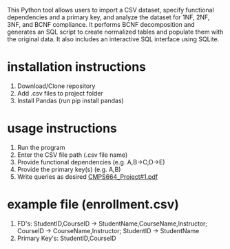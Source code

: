 This Python tool allows users to import a CSV dataset, specify functional dependencies and a primary key, and analyze the dataset for 1NF, 2NF, 3NF, and BCNF compliance. 
It performs BCNF decomposition and generates an SQL script to create normalized tables and populate them with the original data. 
It also includes an interactive SQL interface using SQLite.

# installation instructions
1. Download/Clone repository
2. Add .csv files to project folder
3. Install Pandas (run pip install pandas)

# usage instructions
1. Run the program
2. Enter the CSV file path (.csv file name)
3. Provide functional dependencies (e.g. A,B->C;D->E)
4. Provide the primary key(s) (e.g. A,B)
5. Write queries as desired
[CMPS664_Project#1.pdf](https://github.com/user-attachments/files/19677097/CMPS664_Project.1.pdf)

# example file (enrollment.csv)
1. FD's: StudentID,CourseID -> StudentName,CourseName,Instructor; CourseID -> CourseName,Instructor; StudentID -> StudentName  
2. Primary Key's: StudentID,CourseID
